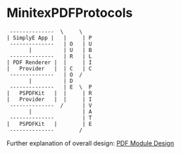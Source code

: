 # MinitexPDFProtocols

```
 --------------  \     \
| SimplyE App |   |     | P
 --------------   | O   | U
       |          | U   | B
 --------------   | R   | L
| PDF Renderer |  |     | I
|   Provider   |  | C   | C
 --------------   | O  /
       |          | D
 --------------   | E  \  P
|   PSPDFKit   |  |     | R
|   Provider   |  |     | I
 --------------  /      | V
       |                | A
 --------------         | T
|   PSPDFKit   |        | E
 --------------        /
```

Further explanation of overall design: [PDF Module Design](https://github.com/NYPL-Simplified/Simplified/wiki/PDFModuleDesign)